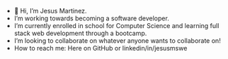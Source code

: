 - 👋 Hi, I’m Jesus Martinez.
-  I’m working towards becoming a software developer.
-  I’m currently enrolled in school for Computer Science and learning full stack web
   development through a bootcamp.
-  I’m looking to collaborate on whatever anyone wants to collaborate on!
-  How to reach me: Here on GitHub or linkedin/in/jesusmswe

<!---
jgomez5437/jgomez5437 is a ✨ special ✨ repository because its `README.md` (this file) appears on your GitHub profile.
You can click the Preview link to take a look at your changes.
--->
